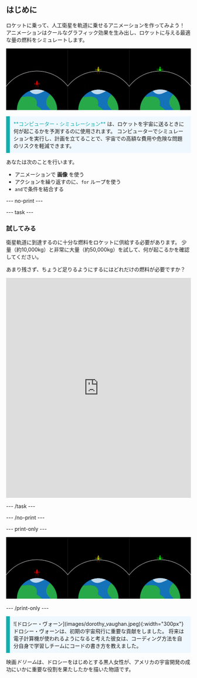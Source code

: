 ## はじめに

ロケットに乗って、人工衛星を軌道に乗せるアニメーションを作ってみよう！ アニメーションはクールなグラフィック効果を生み出し、ロケットに与える最適な量の燃料をシミュレートします。

![軌道上にある緑色のロケット1つと、軌道に到達できなかった赤色のロケット1つを並べた画面。](images/showcase.png)

<p style="border-left: solid; border-width:10px; border-color: #0faeb0; background-color: aliceblue; padding: 10px;">
<span style="color: #0faeb0">**コンピューター・シミュレーション**</span> は、ロケットを宇宙に送るときに何が起こるかを予測するのに使用されます。 コンピューターでシミュレーションを実行し、計画を立てることで、宇宙での高額な費用や危険な問題のリスクを軽減できます。
</p>

あなたは次のことを行います。
+ アニメーションで **画像** を使う
+ アクションを繰り返すのに、`for` ループを使う
+ `and`で条件を結合する

--- no-print ---

--- task ---

### 試してみる
<div style="display: flex; flex-wrap: wrap">
<div style="flex-basis: 175px; flex-grow: 1">  
衛星軌道に到達するのに十分な燃料をロケットに供給する必要があります。 少量（約10,000kg）と非常に大量（約50,000kg）を試して、何が起こるかを確認してください。 

あまり残さず、ちょうど足りるようにするにはどれだけの燃料が必要ですか？
</div>
<iframe src="https://trinket.io/embed/python/4ca32fbae4?outputOnly=true&runOption=run&start=result" width="100%" height="600" frameborder="0" marginwidth="0" marginheight="0" allowfullscreen></iframe>
</div>

--- /task ---

--- /no-print ---

--- print-only ---

![完成したプロジェクト.](images/showcase.png)

--- /print-only ---

<p style="border-left: solid; border-width:10px; border-color: #0faeb0; background-color: aliceblue; padding: 10px;"> ![ドロシー・ヴォーン](images/dorothy_vaughan.jpeg){:width="300px"}ドロシー・ヴォーンは、初期の宇宙飛行に重要な貢献をしました。 将来は電子計算機が使われるようになると考えた彼女は、コーディング方法を自分自身で学習しチームにコードの書き方を教えました。

映画*ドリーム*は、ドロシーをはじめとする黒人女性が、アメリカの宇宙開発の成功にいかに重要な役割を果たしたかを描いた物語です。 
